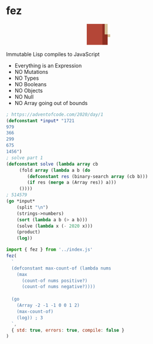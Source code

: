 # fez

<p align="center">
<img width="64" src="./logo.svg"/>
</p>

Immutable Lisp 
compiles to JavaScript

- Everything is an Expression
- NO Mutations
- NO Types
- NO Booleans
- NO Objects
- NO Null
- NO Array going out of bounds

```lisp
; https://adventofcode.com/2020/day/1
(defconstant *input* "1721
979
366
299
675
1456")
; solve part 1
(defconstant solve (lambda array cb
     (fold array (lambda a b (do
        (defconstant res (binary-search array (cb b)))
        (if res (merge a (Array res)) a)))
     ())))
; 514579
(go *input*
    (split "\n")
    (strings->numbers)
    (sort (lambda a b (> a b)))
    (solve (lambda x (- 2020 x)))
    (product)
    (log))
```

```js
import { fez } from '../index.js'
fez(
  `
  (defconstant max-count-of (lambda nums
    (max
      (count-of nums positive?)
      (count-of nums negative?))))

  (go 
    (Array -2 -1 -1 0 0 1 2) 
    (max-count-of) 
    (log)) ; 3
  `,
  { std: true, errors: true, compile: false }
)
```
